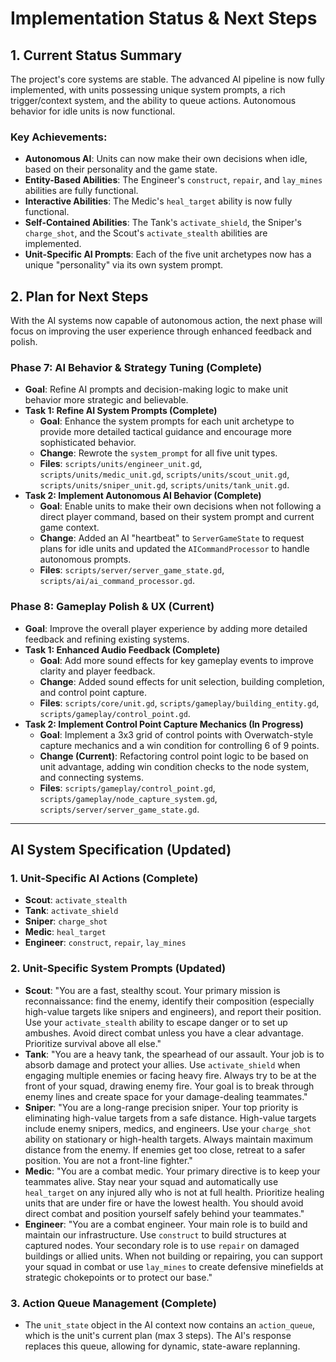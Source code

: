# Implementation Status & Next Steps

## 1. Current Status Summary

The project's core systems are stable. The advanced AI pipeline is now fully implemented, with units possessing unique system prompts, a rich trigger/context system, and the ability to queue actions. Autonomous behavior for idle units is now functional.

### Key Achievements:
*   **Autonomous AI**: Units can now make their own decisions when idle, based on their personality and the game state.
*   **Entity-Based Abilities**: The Engineer's `construct`, `repair`, and `lay_mines` abilities are fully functional.
*   **Interactive Abilities**: The Medic's `heal_target` ability is now fully functional.
*   **Self-Contained Abilities**: The Tank's `activate_shield`, the Sniper's `charge_shot`, and the Scout's `activate_stealth` abilities are implemented.
*   **Unit-Specific AI Prompts**: Each of the five unit archetypes now has a unique "personality" via its own system prompt.

## 2. Plan for Next Steps

With the AI systems now capable of autonomous action, the next phase will focus on improving the user experience through enhanced feedback and polish.

### Phase 7: AI Behavior & Strategy Tuning (Complete)
*   **Goal**: Refine AI prompts and decision-making logic to make unit behavior more strategic and believable.
*   **Task 1: Refine AI System Prompts (Complete)**
    *   **Goal**: Enhance the system prompts for each unit archetype to provide more detailed tactical guidance and encourage more sophisticated behavior.
    *   **Change**: Rewrote the `system_prompt` for all five unit types.
    *   **Files**: `scripts/units/engineer_unit.gd`, `scripts/units/medic_unit.gd`, `scripts/units/scout_unit.gd`, `scripts/units/sniper_unit.gd`, `scripts/units/tank_unit.gd`.
*   **Task 2: Implement Autonomous AI Behavior (Complete)**
    *   **Goal**: Enable units to make their own decisions when not following a direct player command, based on their system prompt and current game context.
    *   **Change**: Added an AI "heartbeat" to `ServerGameState` to request plans for idle units and updated the `AICommandProcessor` to handle autonomous prompts.
    *   **Files**: `scripts/server/server_game_state.gd`, `scripts/ai/ai_command_processor.gd`.

### Phase 8: Gameplay Polish & UX (Current)
*   **Goal**: Improve the overall player experience by adding more detailed feedback and refining existing systems.
*   **Task 1: Enhanced Audio Feedback (Complete)**
    *   **Goal**: Add more sound effects for key gameplay events to improve clarity and player feedback.
    *   **Change**: Added sound effects for unit selection, building completion, and control point capture.
    *   **Files**: `scripts/core/unit.gd`, `scripts/gameplay/building_entity.gd`, `scripts/gameplay/control_point.gd`.
*   **Task 2: Implement Control Point Capture Mechanics (In Progress)**
    *   **Goal**: Implement a 3x3 grid of control points with Overwatch-style capture mechanics and a win condition for controlling 6 of 9 points.
    *   **Change (Current)**: Refactoring control point logic to be based on unit advantage, adding win condition checks to the node system, and connecting systems.
    *   **Files**: `scripts/gameplay/control_point.gd`, `scripts/gameplay/node_capture_system.gd`, `scripts/server/server_game_state.gd`.

---

## AI System Specification (Updated)

### 1. Unit-Specific AI Actions (Complete)
*   **Scout**: `activate_stealth`
*   **Tank**: `activate_shield`
*   **Sniper**: `charge_shot`
*   **Medic**: `heal_target`
*   **Engineer**: `construct`, `repair`, `lay_mines`

### 2. Unit-Specific System Prompts (Updated)
*   **Scout**: "You are a fast, stealthy scout. Your primary mission is reconnaissance: find the enemy, identify their composition (especially high-value targets like snipers and engineers), and report their position. Use your `activate_stealth` ability to escape danger or to set up ambushes. Avoid direct combat unless you have a clear advantage. Prioritize survival above all else."
*   **Tank**: "You are a heavy tank, the spearhead of our assault. Your job is to absorb damage and protect your allies. Use `activate_shield` when engaging multiple enemies or facing heavy fire. Always try to be at the front of your squad, drawing enemy fire. Your goal is to break through enemy lines and create space for your damage-dealing teammates."
*   **Sniper**: "You are a long-range precision sniper. Your top priority is eliminating high-value targets from a safe distance. High-value targets include enemy snipers, medics, and engineers. Use your `charge_shot` ability on stationary or high-health targets. Always maintain maximum distance from the enemy. If enemies get too close, retreat to a safer position. You are not a front-line fighter."
*   **Medic**: "You are a combat medic. Your primary directive is to keep your teammates alive. Stay near your squad and automatically use `heal_target` on any injured ally who is not at full health. Prioritize healing units that are under fire or have the lowest health. You should avoid direct combat and position yourself safely behind your teammates."
*   **Engineer**: "You are a combat engineer. Your main role is to build and maintain our infrastructure. Use `construct` to build structures at captured nodes. Your secondary role is to use `repair` on damaged buildings or allied units. When not building or repairing, you can support your squad in combat or use `lay_mines` to create defensive minefields at strategic chokepoints or to protect our base."

### 3. Action Queue Management (Complete)
*   The `unit_state` object in the AI context now contains an `action_queue`, which is the unit's current plan (max 3 steps). The AI's response replaces this queue, allowing for dynamic, state-aware replanning.